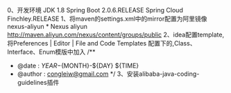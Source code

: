 0、开发环境
	JDK 1.8
	Spring Boot 2.0.6.RELEASE
	Spring Cloud Finchley.RELEASE
1、将maven的settings.xml中的mirror配置为阿里镜像
<mirror>
    <id>nexus-aliyun</id>
    <mirrorOf>*</mirrorOf>
    <name>Nexus aliyun</name>
    <url>http://maven.aliyun.com/nexus/content/groups/public</url>
</mirror>
2、idea配置template,将Preferences | Editor | File and Code Templates 配置下的,Class、Interface、Enum模版中加入
/**
* @date   : ${YEAR}-${MONTH}-${DAY} ${TIME}
* @author : congleiw@gmail.com
*/
3、安装alibaba-java-coding-guidelines插件